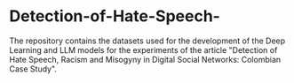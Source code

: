 # Detection-of-Hate-Speech-
The repository contains the datasets used for the development of the Deep Learning and LLM models for the experiments of the article "Detection of Hate Speech, Racism and Misogyny in Digital Social Networks: Colombian Case Study".
